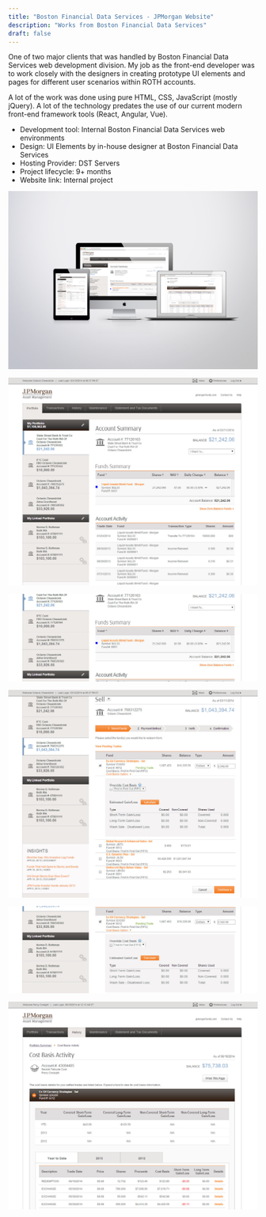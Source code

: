 ```yaml
---
title: "Boston Financial Data Services - JPMorgan Website"
description: "Works from Boston Financial Data Services"
draft: false
---
```


One of two major clients that was handled by Boston Financial Data Services web development division. My job as the front-end developer was to work closely with the designers in creating prototype UI elements and pages for different user scenarios within ROTH accounts.

A lot of the work was done using pure HTML, CSS, JavaScript (mostly jQuery). A lot of the technology predates the use of our current modern front-end framework tools (React, Angular, Vue).

- Development tool: Internal Boston Financial Data Services web environments  
- Design: UI Elements by in-house designer at Boston Financial Data Services  
- Hosting Provider: DST Servers  
- Project lifecycle: 9+ months  
- Website link: Internal project  

![Boston Financial - JPMorgan Device Set](../../assets/portfolio/bfds/feature/jpm/full-bfds-jpm-set.png)

![Boston Financial - JPMorgan Account Summary](../../assets/portfolio/bfds/feature/jpm/full-bfds-jpm-page1.png)

![Boston Financial - JPMorgan Funds Summary](../../assets/portfolio/bfds/feature/jpm/full-bfds-jpm-page2.png)

![Boston Financial - JPMorgan Sell Funds Page](../../assets/portfolio/bfds/feature/jpm/full-bfds-jpm-page3.png)

![Boston Financial - JPMorgan Gain/Loss Estimates Page](../../assets/portfolio/bfds/feature/jpm/full-bfds-jpm-page4.png)

![Boston Financial - JPMorgan Cost Basis Activity](../../assets/portfolio/bfds/feature/jpm/full-bfds-jpm-page5.png)

